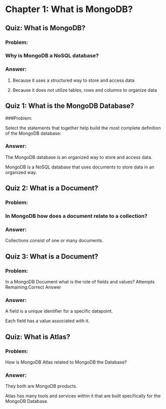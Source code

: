 # Chapter 1: What is MongoDB?

## Quiz: What is MongoDB?
### Problem:

### Why is MongoDB a NoSQL database?

### Answer:

1. Because it uses a structured way to store and access data

2. Because it does not utilize tables, rows and columns to organize data

## Quiz 1: What is the MongoDB Database?
###Problem:

Select the statements that together help build the most complete definition of the MongoDB database:

### Answer:

The MongoDB database is an organized way to store and access data.

MongoDB is a NoSQL database that uses documents to store data in an organized way.




## Quiz 2: What is a Document?

### Problem:
### In MongoDB how does a document relate to a collection?



### Answer:
Collections consist of one or many documents.


## Quiz 3: What is a Document?
### Problem:

In a MongoDB Document what is the role of fields and values?
Attempts Remaining:Correct Answer

### Answer:

A field is a unique identifier for a specific datapoint.

Each field has a value associated with it.

## Quiz: What is Atlas?
### Problem:

How is MongoDB Atlas related to MongoDB the Database?

### Answer:

They both are MongoDB products.

Atlas has many tools and services within it that are built specifically for the MongoDB Database.